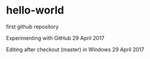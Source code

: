 # hello-world
first github repository

Experimenting with GitHub 29 April 2017

Editing after checkout (master) in Windows 29 April 2017
